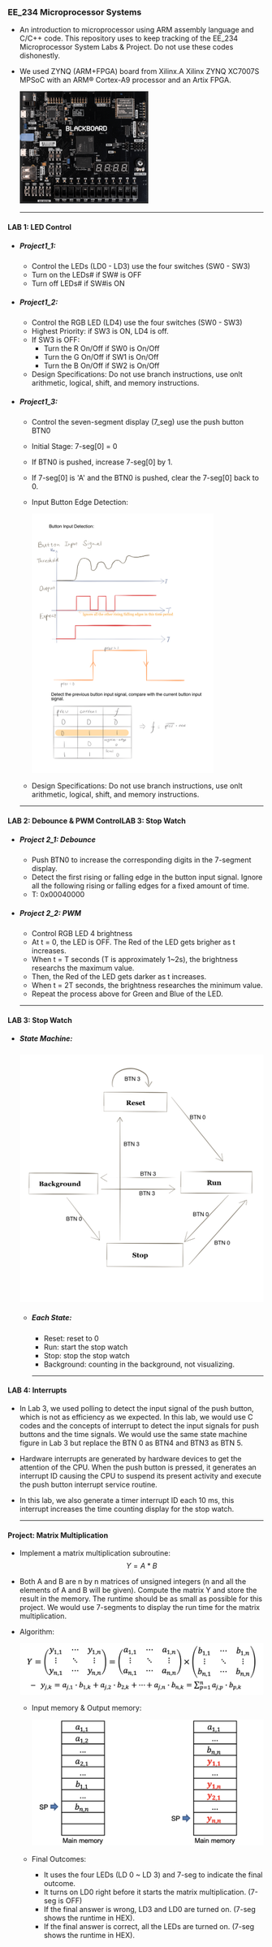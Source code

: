### EE_234 **Microprocessor Systems**

- An introduction to microprocessor using ARM assembly language and C/C++ code. This repository uses to keep tracking of the EE_234 Microprocessor System Labs & Project. Do not use these codes dishonestly.

- We used ZYNQ (ARM+FPGA) board from Xilinx.A Xilinx ZYNQ XC7007S MPSoC with an ARM® Cortex-A9 processor and an Artix FPGA.

  <img src="https://github.com/wantingw/Storage/blob/master/blackboard.png?raw=true" style="zoom: 33%;" />

  ---

  

#### LAB 1: LED Control

- ##### Project1_1:

  - Control the LEDs (LD0 - LD3) use the four switches (SW0 - SW3)
  - Turn on the LEDs# if SW# is OFF
  - Turn off LEDs# if SW#is ON

- ##### Project1_2:

  - Control the RGB LED (LD4) use the four switches (SW0 - SW3)
  - Highest Priority: if SW3 is ON, LD4 is off.
  - If SW3 is OFF:
    - Turn the R On/Off if SW0 is On/Off
    - Turn the G On/Off if SW1 is On/Off
    - Turn the B On/Off if SW2 is On/Off
  - Design Specifications: Do not use branch instructions, use onlt arithmetic, logical, shift, and memory instructions.

- ##### Project1_3:

  - Control the seven-segment display (7_seg) use the push button BTN0

  - Initial Stage: 7-seg[0] = 0

  - If BTN0 is pushed, increase 7-seg[0] by 1.

  - If 7-seg[0] is 'A' and the BTN0 is pushed, clear the 7-seg[0] back to 0.

  - Input Button Edge Detection:

    <img src="https://github.com/wantingw/Storage/blob/master/edge_detecr.jpeg?raw=true" alt="edge_detecr.jpeg" style="zoom:50%;" />

  - Design Specifications: Do not use branch instructions, use onlt arithmetic, logical, shift, and memory instructions.

  ---

  

#### LAB 2: Debounce & PWM ControlLAB 3: Stop Watch 

- ##### Project 2_1: Debounce

  - Push BTN0 to increase the corresponding digits in the 7-segment display.
  - Detect the first rising or falling edge in the button input signal. Ignore all the following rising or falling edges for a fixed amount of time.
  - T: 0x00040000

- ##### Project 2_2: PWM

  - Control RGB LED 4 brightness
  - At t = 0, the LED is OFF. The Red of the LED gets brigher as t increases.
  - When t = T seconds (T is approximately 1~2s), the brightness researchs the maximum value.
  - Then, the Red of the LED gets darker as t increases.
  - When t = 2T seconds, the brightness researches the minimum value.
  - Repeat the process above for Green and Blue of the LED.

  ---

  

#### LAB 3: Stop Watch 

- ##### State Machine:

  <img src="https://github.com/wantingw/Storage/blob/master/state_machine.jpeg?raw=true" style="zoom: 50%;" />

  - ##### Each State:

    - Reset: reset to 0
    - Run: start the stop watch
    - Stop: stop the stop watch
    - Background: counting in the background, not visualizing. 

    ---

    

#### LAB 4: Interrupts

- In Lab 3, we used polling to detect the input signal of the push button, which is not as efficiency as we expected. In this lab, we would use C codes and the concepts of interrupt to detect the input signals for push buttons and the time signals. We would use the same state machine figure in Lab 3 but replace the BTN 0 as BTN4 and BTN3 as BTN 5.

- Hardware interrupts are generated by hardware devices to get the attention of the CPU. When the push button is pressed, it generates an interrupt ID causing the CPU to suspend its present activity and execute the push button interrupt service routine. 

- In this lab, we also generate a timer interrupt ID each 10 ms, this interrupt increases the time counting display for the stop watch.

  ---

  

#### Project: Matrix Multiplication

- Implement a matrix multiplication subroutine:
  $$
  Y = A * B
  $$

- Both A and B are n by n matrices of unsigned integers (n and all the elements of A and B will be given). Compute the matrix Y and store the result in the memory. The runtime should be as small as possible for this project. We would use 7-segments to display the run time for the matrix multiplication.

- Algorithm:

  <img src="https://raw.githubusercontent.com/wantingw/Storage/0a4d7078362edc7c463a77b4b603e592dae7ead8/Screen%20Shot%202021-11-23%20at%2010.31.55%20PM.png" style="zoom:50%;" />

  - Input memory & Output memory:

    <img src="https://github.com/wantingw/Storage/blob/master/Screen%20Shot%202021-11-23%20at%2010.34.55%20PM.png?raw=true" alt="Screen Shot 2021-11-23 at 10.34.55 PM.png" style="zoom:50%;" />

    

  - Final Outcomes:
    - It uses the four LEDs (LD 0 ~ LD 3) and 7-seg to indicate the final outcome.
    - It turns on LD0 right before it starts the matrix multiplication. (7-seg 
      is OFF)
    - If the final answer is wrong, LD3 and LD0 are turned on. (7-seg 
      shows the runtime in HEX).
    - If the final answer is correct, all the LEDs are turned on. (7-seg 
      shows the runtime in HEX).
